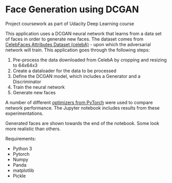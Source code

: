 # Face Generation using DCGAN #
Project coursework as part of Udacity Deep Learning course

This application uses a DCGAN neural network that learns from a data set of faces in order to generate new faces. The dataset comes from [CelebFaces Attributes Dataset (celebA)](http://mmlab.ie.cuhk.edu.hk/projects/CelebA.html) - upon which the adversarial network will train. This application goes through the following steps:
1. Pre-process the data downloaded from CelebA by cropping and resizing to 64x64x3
2. Create a dataloader for the data to be processed
3. Define the DCGAN model, which includes a Generator and a Discriminator
4. Train the neural network
5. Generate new faces

A number of different [optimizers from PyTorch](https://pytorch.org/docs/stable/optim.html) were used to compare network performance. The Jupyter notebook includes results from these experimentations. 

Generated faces are shown towards the end of the notebook. Some look more realistic than others. 

Requirements:
- Python 3
- Pytorch
- Numpy
- Panda
- matplotlib
- Pickle
